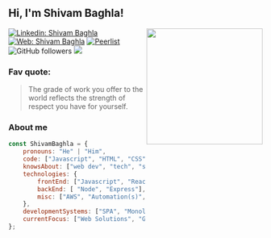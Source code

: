 ## Hi, I'm Shivam Baghla!
<img align='right' src="https://media.giphy.com/media/RbDKaczqWovIugyJmW/giphy.gif" width="230">

[![Linkedin: Shivam Baghla](https://img.shields.io/badge/-Shivam%20Baghla-blue?style=social&logo=Linkedin&logoColor=blue&link=https://www.linkedin.com/in/shivam-baghla/)](https://www.linkedin.com/in/shivam-baghla/)
[![Web: Shivam Baghla](https://img.shields.io/badge/-shivambaghla.com-blue?style=flat&logo=Google%20Chrome&logoColor=white&link=https://shivambaghla.com/)](https://shivambaghla.com/)
[![Peerlist](https://peerlist-readme-badge.herokuapp.com/api/shivambaghla)](https://peerlist.io/shivambaghla)
![GitHub followers](https://img.shields.io/github/followers/shivam-baghla?label=Follow&style=social)
![](https://visitor-badge.glitch.me/badge?page_id=shivam-baghla.shivam-baghla)

### Fav quote: 
> The grade of work you offer to the world reflects the strength of respect you have for yourself.

### About me
```javascript
const ShivamBaghla = {
    pronouns: "He" | "Him",
    code: ["Javascript", "HTML", "CSS", "GraphQL"],
    knowsAbout: ["web dev", "tech", "startups", "career growth"],
    technologies: {
        frontEnd: ["Javascript", "Reactjs", "Redux"],
        backEnd: [ "Node", "Express"],
        misc: ["AWS", "Automation(s)", "puppeteer"]
    },
    developmentSystems: ["SPA", "Monoliths", "Microservices"],
    currentFocus: ["Web Solutions", "GraphQL"]
};
```
